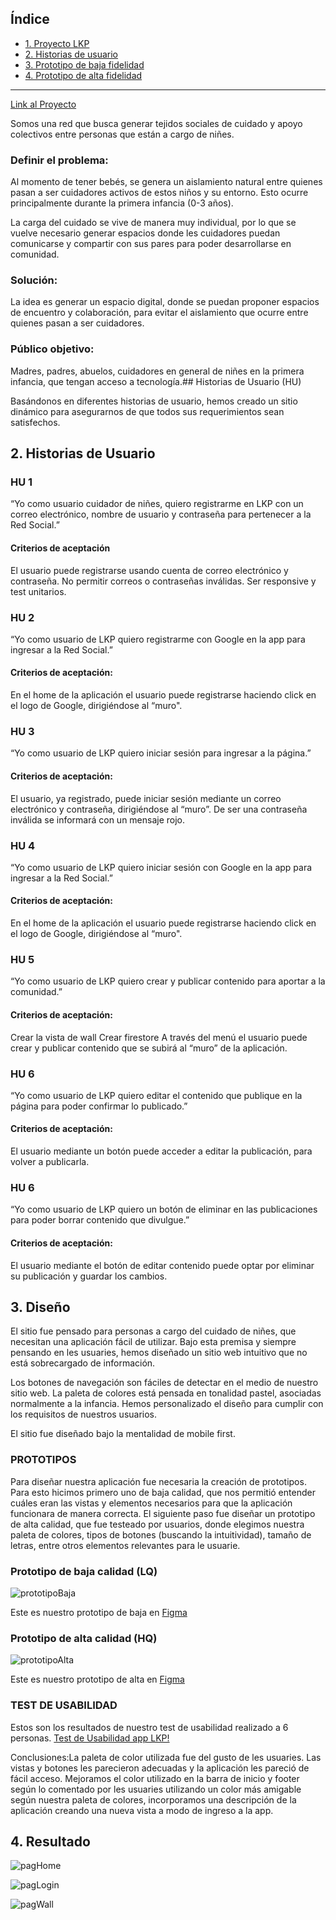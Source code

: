 ## Índice

* [1. Proyecto LKP](#1-Proyecto-Social-Network:-Let-Kids-Play!-(LKP))
* [2. Historias de usuario](#2-Historias-de-Usuario)
* [3. Prototipo de baja fidelidad](#3-Diseño)
* [4. Prototipo de alta fidelidad](#4-Resultado)

***

[Link al Proyecto](https://katk4tkat.github.io/DEV006-social-network/src/index.html)

Somos una red que busca generar tejidos sociales de cuidado y apoyo colectivos entre personas que están a cargo de niñes. 

### Definir el problema:
Al momento de tener bebés, se genera un aislamiento natural entre quienes pasan a ser cuidadores activos de estos niños y su entorno. Esto ocurre principalmente durante la primera infancia (0-3 años). 

La carga del cuidado se vive de manera muy individual, por lo que se vuelve necesario generar espacios donde les cuidadores puedan comunicarse y compartir con sus pares para poder desarrollarse en comunidad. 

### Solución: 
La idea es generar un espacio digital, donde se puedan proponer espacios de encuentro y colaboración, para evitar el aislamiento que ocurre entre quienes pasan a ser cuidadores. 

### Público objetivo: 
Madres, padres, abuelos, cuidadores en general de niñes en la primera infancia, que tengan acceso a tecnología.## Historias de Usuario (HU)

Basándonos en diferentes historias de usuario, hemos creado un sitio dinámico para asegurarnos de que todos sus requerimientos sean satisfechos. 

## 2. Historias de Usuario 

### HU 1

“Yo como usuario cuidador de niñes, quiero registrarme en LKP con un correo electrónico, nombre de usuario y contraseña para pertenecer a la Red Social.”

#### Criterios de aceptación
El usuario puede registrarse usando cuenta de correo electrónico y contraseña.
No permitir correos o contraseñas inválidas.
Ser responsive y test unitarios.

### HU 2

“Yo como usuario de LKP quiero registrarme con Google en la app para ingresar a la Red Social.”

#### Criterios de aceptación: 
En el home de la aplicación el usuario puede registrarse haciendo click en el logo de Google, dirigiéndose al “muro".


### HU 3

“Yo como usuario de LKP quiero iniciar sesión para ingresar a la página.”

#### Criterios de aceptación: 

El usuario, ya registrado, puede iniciar sesión mediante un correo electrónico y contraseña, dirigiéndose al “muro”.
De ser una contraseña inválida se informará con un mensaje rojo.

### HU 4

“Yo como usuario de LKP quiero iniciar sesión con Google en la app para ingresar a la Red Social.”

#### Criterios de aceptación: 
En el home de la aplicación el usuario puede registrarse haciendo click en el logo de Google, dirigiéndose al “muro".

### HU 5

“Yo como usuario de LKP quiero crear y publicar contenido para aportar a la comunidad.”

#### Criterios de aceptación:
Crear la vista de wall
Crear firestore
A través del menú el usuario puede crear y publicar contenido que se subirá al “muro” de la aplicación.

### HU 6

“Yo como usuario de LKP quiero editar el contenido que publique en la página para poder confirmar lo publicado.”

#### Criterios de aceptación: 
El usuario mediante un botón puede acceder a editar la publicación, para volver a publicarla.

### HU 6

“Yo como usuario de LKP quiero un botón de eliminar en las publicaciones para poder borrar contenido que divulgue.”

#### Criterios de aceptación: 
El usuario mediante el botón de editar contenido puede optar por eliminar su publicación y guardar los cambios.


## 3. Diseño

El sitio fue pensado para personas a cargo del cuidado de niñes, que necesitan una aplicación fácil de utilizar. Bajo esta premisa y siempre pensando en les usuaries, hemos diseñado un sitio web intuitivo que no está sobrecargado de información.

Los botones de navegación son fáciles de detectar en el medio de nuestro sitio web. La paleta de colores está pensada en tonalidad pastel, asociadas normalmente a la infancia.  Hemos personalizado el diseño para cumplir con los requisitos de nuestros usuarios.

El sitio fue diseñado bajo la mentalidad de mobile first.

### PROTOTIPOS 
Para diseñar nuestra aplicación fue necesaria la creación de prototipos. Para esto hicimos primero uno de baja calidad, que nos permitió entender cuáles eran las vistas y elementos necesarios para que la aplicación funcionara de manera correcta. El siguiente paso fue diseñar un prototipo de alta calidad, que fue testeado por usuarios, donde elegimos nuestra paleta de colores, tipos de botones (buscando la intuitividad), tamaño de letras, entre otros elementos relevantes para le usuarie. 

### Prototipo de baja calidad (LQ)

![prototipoBaja](./src/img/LQFigma.png)

Este es nuestro prototipo de baja  en  [Figma](https://www.figma.com/file/ucwum3SrNhxrcyki3915Ky/SN--13?type=design&node-id=0%3A1&t=4eSYLk0k9PJqPGGo-1)

### Prototipo de alta calidad (HQ)

![prototipoAlta](./src/img/HQFigma.png)

Este es nuestro prototipo de alta en  [Figma](https://www.figma.com/proto/ucwum3SrNhxrcyki3915Ky/SN--13?type=design&node-id=81-46&scaling=min-zoom&page-id=82%3A4&starting-point-node-id=81%3A46)

### TEST DE USABILIDAD

Estos son los resultados de nuestro test de usabilidad realizado a 6 personas. [Test de Usabilidad app LKP!](https://docs.google.com/spreadsheets/d/1DtMQLvV-D1QTsDhatGhz6OLxq3cdxr-5-5TS5Tdr7k0/edit?usp=sharing)

Conclusiones:La paleta de color utilizada fue del gusto de les usuaries. Las vistas y botones les parecieron adecuadas y la aplicación les pareció de fácil acceso.  Mejoramos el color utilizado en la barra de inicio y footer según lo comentado por les usuaries utilizando un color más amigable según nuestra paleta de colores, incorporamos una descripción de la aplicación creando una nueva vista a modo de ingreso a la app.


## 4. Resultado


![pagHome](./src/img/home.png)

![pagLogin](./src/img/login.png)

![pagWall](./src/img/wall.png)
